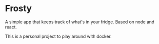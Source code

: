 # Frosty
A simple app that keeps track of what's in your fridge. Based on node and react.

This is a personal project to play around with docker.
